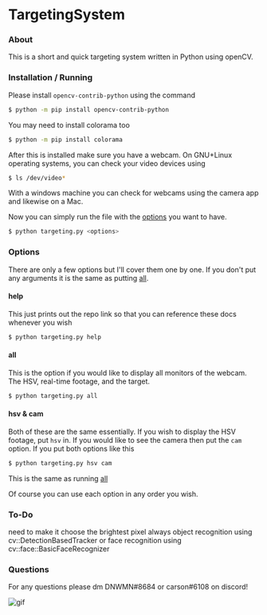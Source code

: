 # TargetingSystem

### About
This is a short and quick targeting system written in Python using openCV.

### Installation / Running
Please install `opencv-contrib-python` using the command
```bash
$ python -m pip install opencv-contrib-python
```
You may need to install colorama too
```bash
$ python -m pip install colorama
```

After this is installed make sure you have a webcam. On GNU+Linux operating systems, you can check your video devices using
```bash
$ ls /dev/video*
```
With a windows machine you can check for webcams using the camera app and likewise on a Mac.

Now you can simply run the file with the [options](#options) you want to have.
```bash
$ python targeting.py <options>
```

### Options
There are only a few options but I'll cover them one by one. If you don't put any arguments it is the same as putting [all](#all).

#### help
This just prints out the repo link so that you can reference these docs whenever you wish
```bash
$ python targeting.py help
```

#### all
This is the option if you would like to display all monitors of the webcam. The HSV, real-time footage, and the target.
```bash
$ python targeting.py all
```

#### hsv & cam
Both of these are the same essentially. If you wish to display the HSV footage, put `hsv` in. If you would like to see the camera then put the `cam` option. If you put both options like this
```bash
$ python targeting.py hsv cam
```
This is the same as running [all](#all)

Of course you can use each option in any order you wish. 

### To-Do
  need to make it choose the brightest pixel always
  object recognition using cv::DetectionBasedTracker or
  face recognition using cv::face::BasicFaceRecognizer
  
### Questions
For any questions please dm DNWMN#8684 or carson#6108 on discord!

![gif](https://i.imgur.com/bA7YeFM.gif)

